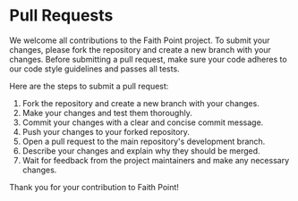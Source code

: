 # Pull Requests

We welcome all contributions to the Faith Point project. To submit your changes, please fork the repository and create a new branch with your changes. Before submitting a pull request, make sure your code adheres to our code style guidelines and passes all tests.

Here are the steps to submit a pull request:

1. Fork the repository and create a new branch with your changes.
2. Make your changes and test them thoroughly.
3. Commit your changes with a clear and concise commit message.
4. Push your changes to your forked repository.
5. Open a pull request to the main repository's development branch.
6. Describe your changes and explain why they should be merged.
7. Wait for feedback from the project maintainers and make any necessary changes.

Thank you for your contribution to Faith Point!